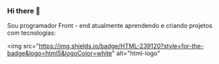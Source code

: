 ### Hi there 👋

Sou programador Front - end atualmente aprendendo e criando projetos com tecnologias:

<img src="https://img.shields.io/badge/HTML-239120?style=for-the-badge&logo=html5&logoColor=white" alt="html-logo"

